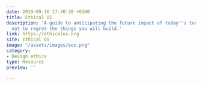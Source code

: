 ```yaml
---
date: 2019-09-16 17:30:20 +0100
title: Ethical OS
description: 'A guide to anticipating the future impact of today''s technology. Or: How
  not to regret the things you will build.'
link: https://ethicalos.org
site: Ethical OS
image: "/assets/images/eos.png"
category:
- Design ethics
type: Resource
preview: ''

---
```

